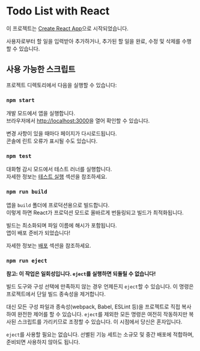 # Todo List with React

이 프로젝트는 [Create React App](https://github.com/facebook/create-react-app)으로 시작되었습니다.

사용자로부터 할 일을 입력받아 추가하거나, 추가된 할 일을 완료, 수정 및 삭제를 수행할 수 있습니다.

## 사용 가능한 스크립트

프로젝트 디렉토리에서 다음을 실행할 수 있습니다:

### `npm start`

개발 모드에서 앱을 실행합니다.\
브라우저에서 [http://localhost:3000](http://localhost:3000)을 열어 확인할 수 있습니다.

변경 사항이 있을 때마다 페이지가 다시로드됩니다.\
콘솔에 린트 오류가 표시될 수도 있습니다.

### `npm test`

대화형 감시 모드에서 테스트 러너를 실행합니다.\
자세한 정보는 [테스트 실행](https://facebook.github.io/create-react-app/docs/running-tests) 섹션을 참조하세요.

### `npm run build`

앱을 `build` 폴더에 프로덕션용으로 빌드합니다.\
이렇게 하면 React가 프로덕션 모드로 올바르게 번들링되고 빌드가 최적화됩니다.

빌드는 최소화되며 파일 이름에 해시가 포함됩니다.\
앱이 배포 준비가 되었습니다!

자세한 정보는 [배포](https://facebook.github.io/create-react-app/docs/deployment) 섹션을 참조하세요.

### `npm run eject`

**참고: 이 작업은 일회성입니다. `eject`를 실행하면 되돌릴 수 없습니다!**

빌드 도구와 구성 선택에 만족하지 않는 경우 언제든지 `eject`할 수 있습니다. 이 명령은 프로젝트에서 단일 빌드 종속성을 제거합니다.

대신 모든 구성 파일과 종속성(webpack, Babel, ESLint 등)을 프로젝트로 직접 복사하여 완전한 제어를 할 수 있습니다. `eject`를 제외한 모든 명령은 여전히 작동하지만 복사된 스크립트를 가리키므로 조정할 수 있습니다. 이 시점에서 당신은 혼자입니다.

`eject`를 사용할 필요는 없습니다. 선별된 기능 세트는 소규모 및 중간 배포에 적합하며, 준비되면 사용하지 않아도 됩니다.
